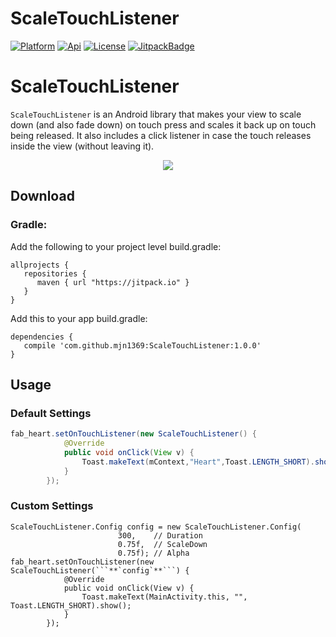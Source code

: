 [ProjectGithubUrl]:     https://github.com/mjn1369/ScaleTouchListener
[PlatformBadge]:  https://img.shields.io/badge/Platform-Android-blue.svg
[ApiBadge]:       https://img.shields.io/badge/API-11%2B-blue.svg
[ProjectLicenceUrl]:    http://www.apache.org/licenses/LICENSE-2.0
[LicenseBadge]:   https://img.shields.io/badge/License-Apache_v2.0-blue.svg
[JitpackBadge]:   https://jitpack.io/v/mjn1369/ScaleTouchListener.svg
[JitpackUrl]:    https://jitpack.io/#mjn1369/ScaleTouchListener
# ScaleTouchListener
[![Platform][PlatformBadge]][ProjectGithubUrl]
[![Api][ApiBadge]][ProjectGithubUrl]
[![License][LicenseBadge]][ProjectLicenceUrl]
[![JitpackBadge]][JitpackUrl]

# ScaleTouchListener
```ScaleTouchListener``` is an Android library that makes your view to scale down (and also fade down) on touch press and scales it back up on touch being released. It also includes a click listener in case the touch releases inside the view (without leaving it).

<div align="center">
<img src="https://raw.githubusercontent.com/mjn1369/ScaleTouchListener/master/Screenshot/screenshot.gif"/>
</div>

## Download
### Gradle:
Add the following to your project level build.gradle:

```
allprojects {
   repositories {
      maven { url "https://jitpack.io" }
   }
}
```

Add this to your app build.gradle:

```
dependencies {
   compile 'com.github.mjn1369:ScaleTouchListener:1.0.0'
}
```

## Usage
### Default Settings
```java
fab_heart.setOnTouchListener(new ScaleTouchListener() {
            @Override
            public void onClick(View v) {
                Toast.makeText(mContext,"Heart",Toast.LENGTH_SHORT).show();
            }
        });
```
### Custom Settings
```
ScaleTouchListener.Config config = new ScaleTouchListener.Config(
                        300,    // Duration
                        0.75f,  // ScaleDown
                        0.75f); // Alpha
fab_heart.setOnTouchListener(new ScaleTouchListener(```**`config`**```) {
            @Override
            public void onClick(View v) {
                Toast.makeText(MainActivity.this, "", Toast.LENGTH_SHORT).show();
            }
        });
```
